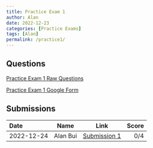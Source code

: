 ```yaml
---
title: Practice Exam 1
author: Alan
date: 2022-12-23
categories: [Practice Exams]
tags: [Alan]
permalink: /practice1/
---
```


## Questions

[Practice Exam 1 Raw Questions](/music-history/practice1qs/)

[Practice Exam 1 Google Form](https://docs.google.com/forms/d/1OHwS1zneLyWBHpLEg1F457x0YbGrntZQzD3mvujMHNA)



## Submissions

| Date      | Name | Link | Score     | 
| :---        |    :----:  | :----: |          ---: |
| 2022-12-24 | Alan Bui | [Submission 1](/music-history/posts/What-are-nonsense-syllables-answer/) | 0/4|
